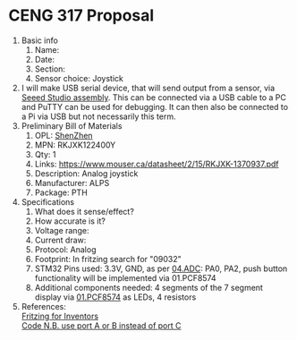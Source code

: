 # CENG 317 Proposal
1. Basic info
     1. Name: 
     2. Date: 
     3. Section:
     4. Sensor choice: Joystick
2. I will make USB serial device, that will send output from a sensor, via [Seeed Studio assembly](https://www.seeedstudio.com/fusion_pcb.html). This can be connected via a USB cable to a PC and PuTTY can be used for debugging. It can then also be connected to a Pi via USB but not necessarily this term. 
3. Preliminary Bill of Materials
    1. OPL: [ShenZhen](https://www.seeedstudio.com/opl.html)
    2. MPN: RKJXK122400Y
	3. Qty: 1
	4. Links: 
	https://www.mouser.ca/datasheet/2/15/RKJXK-1370937.pdf
    5. Description:	Analog joystick 
	6. Manufacturer: ALPS
	7. Package: PTH
4. Specifications
    1. What does it sense/effect?
	2. How accurate is it?
    3. Voltage range:
	4. Current draw:
	5. Protocol: Analog
	6. Footprint: In fritzing search for "09032"
	7. STM32 Pins used: 3.3V, GND, as per [04.ADC](https://github.com/six0four/ceng317/tree/master/2020projects/04.ADC): PA0, PA2, push button functionality will be implemented via 01.PCF8574
	8. Additional components needed: 4 segments of the 7 segment display via [01.PCF8574](https://github.com/six0four/ceng317/tree/master/2020projects/01.PCF8574) as LEDs, 4 resistors
5. References:    
[Fritzing for Inventors](https://learning-oreilly-com.ezproxy.humber.ca/library/view/fritzing-for-inventors/9780071844642/ch01.html#ch01)    
[Code N.B. use port A or B instead of port C](https://github.com/libopencm3/libopencm3-examples/blob/master/examples/stm32/f1/waveshare-open103r/joystick/joystick.c)